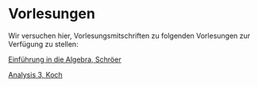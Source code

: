 # Vorlesungen

Wir versuchen hier, Vorlesungsmitschriften zu folgenden Vorlesungen zur Verfügung zu stellen:


[Einführung in die Algebra, Schröer](einfalg1819.pdf)

[Analysis 3, Koch](ana31819.pdf)
